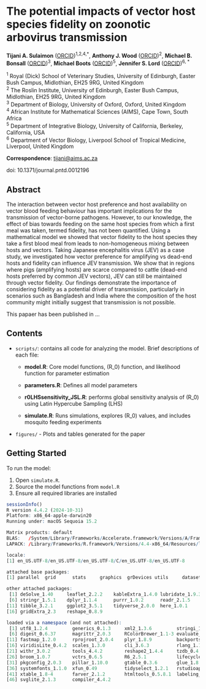 # The potential impacts of vector host species fidelity on zoonotic arbovirus transmission


**Tijani A. Sulaimon** ([ORCID](https://orcid.org/0000-0002-9735-8548))<sup>1,2,4,*</sup>, **Anthony J. Wood** ([ORCID](https://orcid.org/0000-0001-9973-8205))<sup>2</sup>, **Michael B. Bonsall** ([ORCID](https://orcid.org/0000-0003-0250-0423))<sup>3</sup>, **Michael Boots** ([ORCID](https://orcid.org/0000-0003-3763-6136))<sup>5</sup>, **Jennifer S. Lord** ([ORCID](https://orcid.org/0000-0001-6616-1526))<sup>6, *</sup>  

<sup>1</sup> Royal (Dick) School of Veterinary Studies, University of Edinburgh, Easter Bush Campus, Midlothian, EH25 9RG, United Kingdom  
<sup>2</sup> The Roslin Institute, University of Edinburgh, Easter Bush Campus, Midlothian, EH25 9RG, United Kingdom  
<sup>3</sup> Department of Biology, University of Oxford, Oxford, United Kingdom  
<sup>4</sup> African Institute for Mathematical Sciences (AIMS), Cape Town, South Africa  
<sup>5</sup> Department of Integrative Biology, University of California, Berkeley, California, USA  
<sup>6</sup> Department of Vector Biology, Liverpool School of Tropical Medicine, Liverpool, United Kingdom  

**Correspondence**: [tijani@aims.ac.za](mailto:tijani@aims.ac.za)

doi: 10.1371/journal.pntd.0012196


## Abstract
The interaction between vector host preference and host availability on vector blood feeding behaviour has important implications for the transmission of vector-borne pathogens. However, to our knowledge, the effect of bias towards feeding on the same host species from which a first meal was taken, termed fidelity, has not been quantified. Using a mathematical model we showed that vector fidelity to the host species they take a first blood meal from leads to non-homogeneous mixing between hosts and vectors. Taking Japanese encephalitis virus (JEV) as a case study, we investigated how vector preference for amplifying vs dead-end hosts and fidelity can influence JEV transmission. We show that in regions where pigs (amplifying hosts) are scarce compared to cattle (dead-end hosts preferred by common JEV vectors), JEV can still be maintained through vector fidelity. Our findings demonstrate the importance of considering fidelity as a potential driver of transmission, particularly in scenarios such as Bangladesh and India where the composition of the host community might initially suggest that transmission is not possible.

This papaer has been published in ...

## Contents
- `scripts/`: contains all code for analyzing the model. Brief descriptions of each file:

  - **model.R**: Core model functions, \(R_0\) function, and likelihood function for parameter estimation

  - **parameters.R**: Defines all model parameters

  - **r0LHSsensitivity_JSL.R**: performs global sensitivity analysis of \(R_0\) using Latin Hypercube Sampling (LHS)

  - **simulate.R**: Runs simulations, explores \(R_0\) values, and includes mosquito feeding experiments
- `figures/` - Plots and tables generated for the paper

## Getting Started
To run the model:  
1. Open `simulate.R`.  
2. Source the model functions from `model.R`
3. Ensure all required libraries are installed

```R
sessionInfo()
R version 4.4.2 (2024-10-31)
Platform: x86_64-apple-darwin20
Running under: macOS Sequoia 15.2

Matrix products: default
BLAS:   /System/Library/Frameworks/Accelerate.framework/Versions/A/Frameworks/vecLib.framework/Versions/A/libBLAS.dylib 
LAPACK: /Library/Frameworks/R.framework/Versions/4.4-x86_64/Resources/lib/libRlapack.dylib;  LAPACK version 3.12.0

locale:
[1] en_US.UTF-8/en_US.UTF-8/en_US.UTF-8/C/en_US.UTF-8/en_US.UTF-8

attached base packages:
[1] parallel  grid      stats     graphics  grDevices utils     datasets  methods   base     

other attached packages:
 [1] deSolve_1.40     leaflet_2.2.2    kableExtra_1.4.0 lubridate_1.9.3  forcats_1.0.0   
 [6] stringr_1.5.1    dplyr_1.1.4      purrr_1.0.2      readr_2.1.5      tidyr_1.3.1     
[11] tibble_3.2.1     ggplot2_3.5.1    tidyverse_2.0.0  here_1.0.1       lhs_1.2.0       
[16] gridExtra_2.3    reshape_0.8.9   

loaded via a namespace (and not attached):
 [1] utf8_1.2.4         generics_0.1.3     xml2_1.3.6         stringi_1.8.4      hms_1.1.3         
 [6] digest_0.6.37      magrittr_2.0.3     RColorBrewer_1.1-3 evaluate_1.0.1     timechange_0.3.0  
[11] fastmap_1.2.0      rprojroot_2.0.4    plyr_1.8.9         backports_1.5.0    crosstalk_1.2.1   
[16] viridisLite_0.4.2  scales_1.3.0       cli_3.6.3          rlang_1.1.4        munsell_0.5.1     
[21] withr_3.0.2        tools_4.4.2        reshape2_1.4.4     tzdb_0.4.0         colorspace_2.1-1  
[26] broom_1.0.7        vctrs_0.6.5        R6_2.5.1           lifecycle_1.0.4    htmlwidgets_1.6.4 
[31] pkgconfig_2.0.3    pillar_1.10.0      gtable_0.3.6       glue_1.8.0         Rcpp_1.0.13-1     
[36] systemfonts_1.1.0  xfun_0.49          tidyselect_1.2.1   rstudioapi_0.17.1  knitr_1.49        
[41] xtable_1.8-4       farver_2.1.2       htmltools_0.5.8.1  labeling_0.4.3     rmarkdown_2.29    
[46] svglite_2.1.3      compiler_4.4.2    
